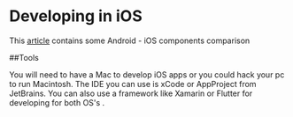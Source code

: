 # Developing in iOS

This [article](https://android.jlelse.eu/one-night-stand-with-ios-in-depth-comparison-from-android-developers-perspective-87ac82589195) contains some Android - iOS components comparison

##Tools

You will need to have a Mac to develop iOS apps or you could hack your pc to run Macintosh. The IDE you can use is xCode or AppProject from JetBrains.
You can also use a framework like Xamarin or Flutter for developing for both OS's .
